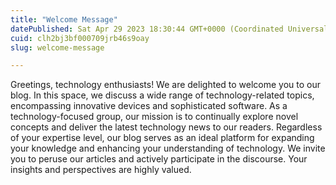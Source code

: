 ```yaml
---
title: "Welcome Message"
datePublished: Sat Apr 29 2023 18:30:44 GMT+0000 (Coordinated Universal Time)
cuid: clh2bj3bf000709jrb46s9oay
slug: welcome-message

---
```


Greetings, technology enthusiasts! We are delighted to welcome you to our blog. In this space, we discuss a wide range of technology-related topics, encompassing innovative devices and sophisticated software. As a technology-focused group, our mission is to continually explore novel concepts and deliver the latest technology news to our readers. Regardless of your expertise level, our blog serves as an ideal platform for expanding your knowledge and enhancing your understanding of technology. We invite you to peruse our articles and actively participate in the discourse. Your insights and perspectives are highly valued.